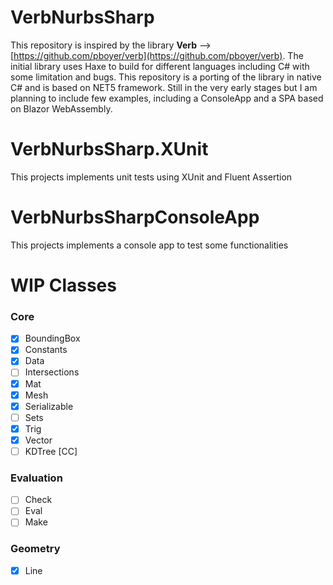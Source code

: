 # VerbNurbsSharp
This repository is inspired by the library **Verb** --> [https://github.com/pboyer/verb](https://github.com/pboyer/verb). 
The initial library uses Haxe to build for different languages including C# with some limitation and bugs. This repository is a porting of the library in native C# and is based on NET5 framework.
Still in the very early stages but I am planning to include few examples, including a ConsoleApp and a SPA based on Blazor WebAssembly.
# VerbNurbsSharp.XUnit
This projects implements unit tests using XUnit and Fluent Assertion
# VerbNurbsSharpConsoleApp
This projects implements a console app to test some functionalities
# WIP Classes
### Core
 - [x] BoundingBox
 - [x] Constants
 - [x] Data
 - [ ] Intersections
 - [x] Mat
 - [x] Mesh
 - [x] Serializable
 - [ ] Sets
 - [x] Trig
 - [x] Vector
 - [ ] KDTree [CC]
### Evaluation
- [ ] Check
- [ ] Eval
- [ ] Make
### Geometry
- [x] Line
<!--stackedit_data:
eyJoaXN0b3J5IjpbNzM4ODkyNTE5LC0zNjM4NjAzMTVdfQ==
-->